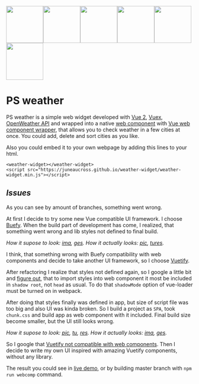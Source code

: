 <img src="https://juneaucross.github.io/weather-widget/misc/psbrella.png" width="100" height="100"><img src="https://juneaucross.github.io/weather-widget/misc/psbrella.png" width="100" height="100"><img src="https://juneaucross.github.io/weather-widget/misc/psbrella.png" width="100" height="100"><img src="https://juneaucross.github.io/weather-widget/misc/psbrella.png" width="100" height="100"><img src="https://juneaucross.github.io/weather-widget/misc/psbrella.png" width="100" height="100"><img src="https://juneaucross.github.io/weather-widget/misc/psbrella.png" width="100" height="100">

# PS weather

PS weather is a simple web widget developed with [Vue 2](https://vuejs.org/), [Vuex](https://vuex.vuejs.org/), [OpenWeather API](https://openweathermap.org/api) and wrapped into a native [web component](https://www.webcomponents.org/) with [Vue web component wrapper](https://github.com/vuejs/vue-web-component-wrapper),  that allows you to check weather in a few cities at once.
You could add, delete and sort cities as you like.

Also you could embed it to your own webpage by adding this lines to your html.

    <weather-widget></weather-widget>
    <script src="https://juneaucross.github.io/weather-widget/weather-widget.min.js"></script>


## *Issues*
As you can see by amount of branches, something went wrong.

At first I decide to try some new Vue compatible UI framework. I choose [Buefy](https://buefy.org). When the build part of development has come, I realized, that something went wrong and lib styles not defined to final build.

_How it supose to look: [ima](https://juneaucross.github.io/weather-widget/misc/buefydev.png), [ges](https://juneaucross.github.io/weather-widget/misc/buefydev2.png)._
*How it actually looks: [pic](https://juneaucross.github.io/weather-widget/misc/buefybuild.png), [tures](https://juneaucross.github.io/weather-widget/misc/buefybuild2.png).*

I think, that something wrong with Buefy compatibility with web components and decide to take another UI framework, so I choose [Vuetify](https://vuetifyjs.com).

After refactoring I realize that styles not defined again, so I google a little bit and [figure out](https://github.com/vuejs/vue-web-component-wrapper/issues/12#issuecomment-385141573), that to import styles into web component it most be included in `shadow root`, not `head` as usual. To do that `shadowMode` option of vue-loader must be turned on in webpack.

After doing that styles finally was defined in app, but size of script file was too big and also UI was kinda broken.  So I build a project as `SPA`, took `chunk.css` and build app as web component with it included. Final build size become smaller, but the UI still looks wrong.

*How it supose to look: [pic](https://juneaucross.github.io/weather-widget/misc/vuetifydev.png), [tu](https://juneaucross.github.io/weather-widget/misc/vuetifydev2.png), [res](https://juneaucross.github.io/weather-widget/misc/vuetifydev3.png).*
_How it actually looks: [ima](https://juneaucross.github.io/weather-widget/misc/vuetifybuild.png), [ges](https://juneaucross.github.io/weather-widget/misc/vuetifybuild2.png)._

So I google that [Vuetify not compatible with web components](https://github.com/vuetifyjs/vuetify/issues/7622#issuecomment-504330672).
Then I decide to write my own UI inspired with amazing Vuetify components, without any library.

The result you could see in [live demo](https://juneaucross.github.io/weather-widget/demo), or by building master branch with `npm run webcomp` command.
